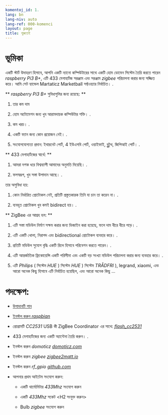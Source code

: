 ```yaml
---
komentoj_id: 1.
lang: bn
lang-niv: auto
lang-ref: 000-komenci
layout: page
title: শুরুতেই
---
```


# ভূমিকা
একটি স্টার্ট উদাহরণ হিসাবে, আপনি একটি ন্যানো কম্পিউটারের সাথে একটি হোম ডোমেন সিস্টেম তৈরি করতে পারেন   _raspberry Pi3 B+_, এটি 433 মেগাহার্টজ সরঞ্জাম এবং সরঞ্জাম   _zigbee_ পরিচালনা করার জন্য সজ্জিত করে। আমি সেট হ্যান্ডেল Martaticz Marketball সফ্টওয়্যার নির্বাচিত। . 

**    _raspberry Pi3 B+_   সুবিধাগুলির জন্য রয়েছে:  **  

 1. তার কম দাম  


 2. হোম অটোমেশন জন্য খুব আরামদায়ক কম্পিউটার শক্তি। . 


 3. কম খরচ। . 


 4. একটি ফ্যান জন্য কোন প্রয়োজন নেই। . 


 5. সংযোগযোগ্যতা প্রদান: ইথারনেট পোর্ট, 4 ইউএসবি পোর্ট, ওয়াইফাই, ব্লুটুথ, জিপিআই পোর্ট। . 




**  433 মেগাহার্টজের স্বার্থে:  **  

 1. আমরা দশক ধরে বিশ্বব্যাপী আমাদের অনুমতি দিয়েছি। . 


 2. ফলস্বরূপ, খুব সস্তা উপাদান আছে। . 



 
তার অসুবিধা হয়:  

 1. কোন নির্ধারিত প্রোটোকল নেই, প্রতিটি প্রস্তুতকারক তিনি যা চান তা করেন না। . 


 2. ব্যবহৃত প্রোটোকল খুব কমই bidirect হয়। . 




**  ZigBee এর আগ্রহ হল:  **  

 1. এটি সস্তা মডিউল নির্মাণ সক্ষম করার জন্য ডিজাইন করা হয়েছে, ফলে দাম ধীরে ধীরে পড়ে। . 


 1. এটি একটি খোলা, নিরাপদ এবং bidirectional প্রোটোকল ব্যবহার করে। . 


 1. প্রতিটি মডিউল সুযোগ বৃদ্ধি একটি রিলে হিসাবে পরিবেশন করতে পারেন। . 


 1. এটি আন্তর্জাতিক ফ্রিকোয়েন্সি একটি পরিসীমা এবং একটি বড় সংখ্যা মডিউল পরিচালনা করার জন্য ব্যবহার করে। . 


 1. এটি   _Philips_   (  সিস্টেম   _HUE_  ) সিস্টেম   _HUE_  ) সিস্টেম   _TRÅDFRI_  ), legrand, xiaomi, এবং আরো অনেক কিছু হিসাবে এটি নির্বাচিত হয়েছিল, এবং আরো অনেক কিছু ...  




# পদক্ষেপ:

* [  উপাদানটি পান  ](_posts/2020-08-31-aparataro.md)  


* [  ইনস্টল করুন   _raspbian_  ](_posts/2020-12-22-instali_raspbian.md)  


*  প্রোগ্রামটি   _CC2531_    USB কী ZigBee Coordinator এর সাথে:   [    _flash\_cc2531_  ](https://jmichault.github.io/flash_cc2531-dok/)  

* 433 মেগাহার্টজের জন্য একটি অ্যান্টেনা তৈরি করুন। . 


* ইনস্টল করুন   _domoticz_    [   _domoticz.com_  ](https://www.domoticz.com/wiki/Raspberry_Pi)  


* ইনস্টল করুন   _zigbee_    [   _zigbee2mqtt.io_  ](https://www.zigbee2mqtt.io/getting_started/running_zigbee2mqtt.html)  


* ইনস্টল করুন   _rf\_gpio_    [   _github.com_  ](https://github.com/jmichault/rf_gpio/blob/master/LeguMin.md)  


* আপনার প্রথম আইটেম সংযোগ করুন:    


  * একটি থার্মোমিটার   _433Mhz_   সংযোগ করুন


  * একটি   _433Mhz_   সকেট <H2 সংযুক্ত করুন>


  * Bulb   _zigbee_   সংযোগ করুন



